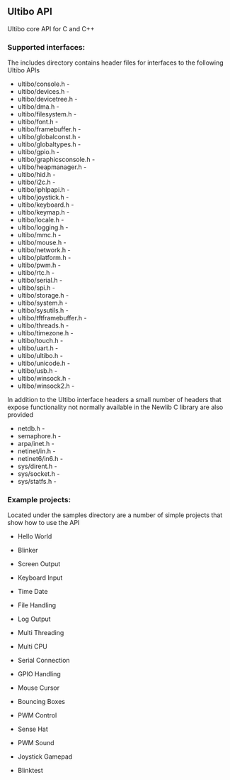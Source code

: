 ## Ultibo API

Ultibo core API for C and C++

### Supported interfaces:

The includes directory contains header files for interfaces to the following Ultibo APIs

* ultibo/console.h - 
* ultibo/devices.h - 
* ultibo/devicetree.h - 
* ultibo/dma.h - 
* ultibo/filesystem.h - 
* ultibo/font.h - 
* ultibo/framebuffer.h - 
* ultibo/globalconst.h - 
* ultibo/globaltypes.h - 
* ultibo/gpio.h - 
* ultibo/graphicsconsole.h - 
* ultibo/heapmanager.h - 
* ultibo/hid.h - 
* ultibo/i2c.h - 
* ultibo/iphlpapi.h - 
* ultibo/joystick.h - 
* ultibo/keyboard.h - 
* ultibo/keymap.h - 
* ultibo/locale.h - 
* ultibo/logging.h - 
* ultibo/mmc.h - 
* ultibo/mouse.h - 
* ultibo/network.h - 
* ultibo/platform.h - 
* ultibo/pwm.h - 
* ultibo/rtc.h - 
* ultibo/serial.h - 
* ultibo/spi.h - 
* ultibo/storage.h - 
* ultibo/system.h - 
* ultibo/sysutils.h - 
* ultibo/tftframebuffer.h - 
* ultibo/threads.h - 
* ultibo/timezone.h - 
* ultibo/touch.h - 
* ultibo/uart.h - 
* ultibo/ultibo.h - 
* ultibo/unicode.h - 
* ultibo/usb.h - 
* ultibo/winsock.h - 
* ultibo/winsock2.h - 

In addition to the Ultibo interface headers a small number of headers that expose functionality not normally available in the Newlib C library are also provided

* netdb.h - 
* semaphore.h -
* arpa/inet.h - 
* netinet/in.h - 
* netinet6/in6.h - 
* sys/dirent.h - 
* sys/socket.h - 
* sys/statfs.h - 

### Example projects:

Located under the samples directory are a number of simple projects that show how to use the API

* Hello World
* Blinker
* Screen Output
* Keyboard Input
* Time Date
* File Handling
* Log Output
* Multi Threading
* Multi CPU
* Serial Connection
* GPIO Handling
* Mouse Cursor
* Bouncing Boxes
* PWM Control
* Sense Hat
* PWM Sound
* Joystick Gamepad

* Blinktest

